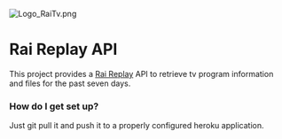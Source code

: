 ![Logo_RaiTv.png](https://bitbucket.org/repo/nR4Aby/images/1316539824-Logo_RaiTv.png)
# Rai Replay API #

This project provides a [Rai Replay](http://www.raireplay.rai.it/) API to retrieve tv program information and files for the past seven days.

### How do I get set up? ###

Just git pull it and push it to a properly configured heroku application.